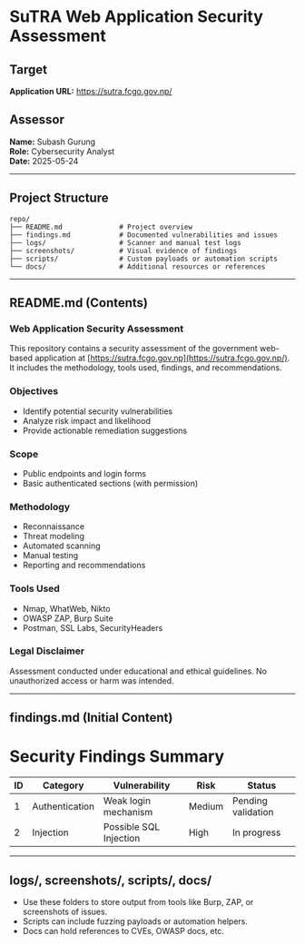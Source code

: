 # SuTRA Web Application Security Assessment

## Target
**Application URL:** https://sutra.fcgo.gov.np/

## Assessor
**Name:** Subash Gurung  
**Role:** Cybersecurity Analyst  
**Date:** 2025-05-24

---

## Project Structure

```
repo/
├── README.md              # Project overview
├── findings.md            # Documented vulnerabilities and issues
├── logs/                  # Scanner and manual test logs
├── screenshots/           # Visual evidence of findings
├── scripts/               # Custom payloads or automation scripts
└── docs/                  # Additional resources or references
```

---

## README.md (Contents)

### Web Application Security Assessment

This repository contains a security assessment of the government web-based application at [https://sutra.fcgo.gov.np](https://sutra.fcgo.gov.np/). It includes the methodology, tools used, findings, and recommendations.

### Objectives
- Identify potential security vulnerabilities
- Analyze risk impact and likelihood
- Provide actionable remediation suggestions

### Scope
- Public endpoints and login forms
- Basic authenticated sections (with permission)

### Methodology
- Reconnaissance
- Threat modeling
- Automated scanning
- Manual testing
- Reporting and recommendations

### Tools Used
- Nmap, WhatWeb, Nikto
- OWASP ZAP, Burp Suite
- Postman, SSL Labs, SecurityHeaders

### Legal Disclaimer
Assessment conducted under educational and ethical guidelines. No unauthorized access or harm was intended.

---

## findings.md (Initial Content)

# Security Findings Summary

| ID | Category       | Vulnerability          | Risk   | Status             |
|----|----------------|------------------------|--------|--------------------|
| 1  | Authentication | Weak login mechanism   | Medium | Pending validation |
| 2  | Injection      | Possible SQL Injection | High   | In progress        |

---

## logs/, screenshots/, scripts/, docs/
- Use these folders to store output from tools like Burp, ZAP, or screenshots of issues.
- Scripts can include fuzzing payloads or automation helpers.
- Docs can hold references to CVEs, OWASP docs, etc.

